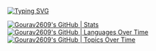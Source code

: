 



[![Typing SVG](https://readme-typing-svg.demolab.com?font=Fira+Code&size=50&duration=4000&pause=985&center=true&width=435&lines=Hello+there+!!+%F0%9F%98%8A%F0%9F%98%8A;Welcome+to+my+profile+)](https://git.io/typing-svg)





[![Gourav2609's GitHub | Stats](https://stats.quine.sh/Gourav2609/github?theme=dark)](https://quine.sh?utm_source=widgets&utm_campaign=Gourav2609)
[![Gourav2609's GitHub | Languages Over Time](https://stats.quine.sh/Gourav2609/languages-over-time?theme=dark)](https://quine.sh?utm_source=widgets&utm_campaign=Gourav2609)
[![Gourav2609's GitHub | Topics Over Time](https://stats.quine.sh/Gourav2609/topics-over-time?theme=dark)](https://quine.sh?utm_source=widgets&utm_campaign=Gourav2609)
<!--
**Gourav2609/Gourav2609** is a ✨ _special_ ✨ repository because its `README.md` (this file) appears on your GitHub profile.

Here are some ideas to get you started:

- 🔭 I’m currently working on ...
- 🌱 I’m currently learning ...
- 👯 I’m looking to collaborate on ...
- 🤔 I’m looking for help with ...
- 💬 Ask me about ...
- 📫 How to reach me: ...
- 😄 Pronouns: ...
- ⚡ Fun fact: ...
-->

